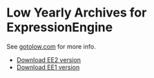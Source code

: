 # Low Yearly Archives for ExpressionEngine

See [gotolow.com](http://gotolow.com/addons/low-yearly-archives) for more info.

- [Download EE2 version](https://github.com/low/low_yearly_archives/archive/ee2.zip)
- [Download EE1 version](https://github.com/low/low_yearly_archives/archive/ee1.zip)
